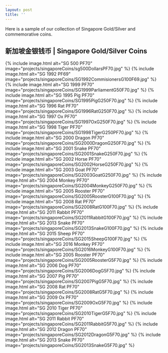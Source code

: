 ```yaml
---
layout: post
title: ''
---
```


Here is a sample of our collection of Singapore Gold/Silver and commemorative coins.

## 新加坡金银钱币 | Singapore Gold/Silver Coins
{% include image.html alt="SG 500 PF70" image="projects/singaporeCoins/sg500DollarsPF70.jpg" %}
{% include image.html alt="SG 1992 PF69" image="projects/singaporeCoins/SG1992CommisionersG100F69.jpg" %}
{% include image.html alt="SG 1999 PF70" image="projects/singaporeCoins/SG1999ParliamentG50F70.jpg" %}
{% include image.html alt="SG 1995 Pig PF70" image="projects/singaporeCoins/SG1995PigG250F70.jpg" %}
{% include image.html alt="SG 1996 Rat PF70" image="projects/singaporeCoins/SG1996RatG250F70.jpg" %}
{% include image.html alt="SG 1997 Ox PF70" image="projects/singaporeCoins/SG1997OxG250F70.jpg" %}
{% include image.html alt="SG 1998 Tiger PF70" image="projects/singaporeCoins/SG1998TigerG250PF70.jpg" %}
{% include image.html alt="SG 2000 Dragon PF70" image="projects/singaporeCoins/SG2000DragonG250F70.jpg" %}
{% include image.html alt="SG 2001 Snake PF70" image="projects/singaporeCoins/SG2001SnakeG250F70.jpg" %}
{% include image.html alt="SG 2002 Horse PF70" image="projects/singaporeCoins/SG2002HorseG250F70.jpg" %}
{% include image.html alt="SG 2003 Goat PF70" image="projects/singaporeCoins/SG2003GoatG250F70.jpg" %}
{% include image.html alt="SG 2004 Monkey PF70" image="projects/singaporeCoins/SG2004MonkeyG250F70.jpg" %}
{% include image.html alt="SG 2005 Rooster PF70" image="projects/singaporeCoins/SG2005RoosterG100F70.jpg" %}
{% include image.html alt="SG 2008 Rat PF70" image="projects/singaporeCoins/SG2008RatG100F70.jpg" %}
{% include image.html alt="SG 2011 Rabbit PF70" image="projects/singaporeCoins/SG2011RabbitG100F70.jpg" %}
{% include image.html alt="SG 2013 Snake PF70" image="projects/singaporeCoins/SG2013SnakeG100F70.jpg" %}
{% include image.html alt="SG 2015 Sheep PF70" image="projects/singaporeCoins/SG2015SheepG100F70.jpg" %}
{% include image.html alt="SG 2016 Monkey PF70" image="projects/singaporeCoins/SG2016MonkeyG100F70.jpg" %}
{% include image.html alt="SG 2005 Rooster PF70" image="projects/singaporeCoins/SG2005RoosterG5F70.jpg" %}
{% include image.html alt="SG 2006 Dog PF70" image="projects/singaporeCoins/SG2006DogG5F70.jpg" %}
{% include image.html alt="SG 2007 Pig PF70" image="projects/singaporeCoins/SG2007PigG5F70.jpg" %}
{% include image.html alt="SG 2008 Rat PF70" image="projects/singaporeCoins/SG2008RatG5F70.jpg" %}
{% include image.html alt="SG 2009 Ox PF70" image="projects/singaporeCoins/SG2009OxG5F70.jpg" %}
{% include image.html alt="SG 2010 Tiger PF70" image="projects/singaporeCoins/SG2010TigerG5F70.jpg" %}
{% include image.html alt="SG 2011 Rabbit PF70" image="projects/singaporeCoins/SG2011RabbitG5F70.jpg" %}
{% include image.html alt="SG 2012 Dragon PF70" image="projects/singaporeCoins/SG2012DragonG5F70.jpg" %}
{% include image.html alt="SG 2013 Snake PF70" image="projects/singaporeCoins/SG2013SnakeG5F70.jpg" %}
